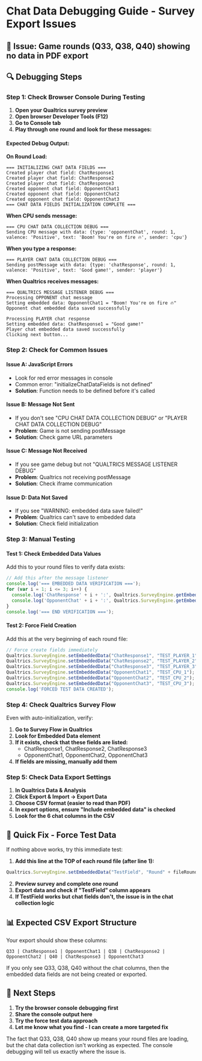 # Chat Data Debugging Guide - Survey Export Issues

## 🚨 **Issue**: Game rounds (Q33, Q38, Q40) showing no data in PDF export

## 🔍 **Debugging Steps**

### **Step 1: Check Browser Console During Testing**

1. **Open your Qualtrics survey preview**
2. **Open browser Developer Tools (F12)**
3. **Go to Console tab**
4. **Play through one round and look for these messages:**

#### **Expected Debug Output:**

**On Round Load:**
```
=== INITIALIZING CHAT DATA FIELDS ===
Created player chat field: ChatResponse1
Created player chat field: ChatResponse2
Created player chat field: ChatResponse3
Created opponent chat field: OpponentChat1
Created opponent chat field: OpponentChat2
Created opponent chat field: OpponentChat3
=== CHAT DATA FIELDS INITIALIZATION COMPLETE ===
```

**When CPU sends message:**
```
=== CPU CHAT DATA COLLECTION DEBUG ===
Sending CPU message with data: {type: 'opponentChat', round: 1, valence: 'Positive', text: 'Boom! You're on fire 🔥', sender: 'cpu'}
```

**When you type a response:**
```
=== PLAYER CHAT DATA COLLECTION DEBUG ===
Sending postMessage with data: {type: 'chatResponse', round: 1, valence: 'Positive', text: 'Good game!', sender: 'player'}
```

**When Qualtrics receives messages:**
```
=== QUALTRICS MESSAGE LISTENER DEBUG ===
Processing OPPONENT chat message
Setting embedded data: OpponentChat1 = "Boom! You're on fire 🔥"
Opponent chat embedded data saved successfully

Processing PLAYER chat response
Setting embedded data: ChatResponse1 = "Good game!"
Player chat embedded data saved successfully
Clicking next button...
```

### **Step 2: Check for Common Issues**

#### **Issue A: JavaScript Errors**
- Look for red error messages in console
- Common error: "initializeChatDataFields is not defined"
- **Solution**: Function needs to be defined before it's called

#### **Issue B: Message Not Sent**
- If you don't see "CPU CHAT DATA COLLECTION DEBUG" or "PLAYER CHAT DATA COLLECTION DEBUG"
- **Problem**: Game is not sending postMessage
- **Solution**: Check game URL parameters

#### **Issue C: Message Not Received**
- If you see game debug but not "QUALTRICS MESSAGE LISTENER DEBUG"
- **Problem**: Qualtrics not receiving postMessage
- **Solution**: Check iframe communication

#### **Issue D: Data Not Saved**
- If you see "WARNING: embedded data save failed!"
- **Problem**: Qualtrics can't save to embedded data
- **Solution**: Check field initialization

### **Step 3: Manual Testing**

#### **Test 1: Check Embedded Data Values**
Add this to your round files to verify data exists:
```javascript
// Add this after the message listener
console.log('=== EMBEDDED DATA VERIFICATION ===');
for (var i = 1; i <= 3; i++) {
  console.log('ChatResponse' + i + ':', Qualtrics.SurveyEngine.getEmbeddedData('ChatResponse' + i));
  console.log('OpponentChat' + i + ':', Qualtrics.SurveyEngine.getEmbeddedData('OpponentChat' + i));
}
console.log('=== END VERIFICATION ===');
```

#### **Test 2: Force Field Creation**
Add this at the very beginning of each round file:
```javascript
// Force create fields immediately
Qualtrics.SurveyEngine.setEmbeddedData("ChatResponse1", "TEST_PLAYER_1");
Qualtrics.SurveyEngine.setEmbeddedData("ChatResponse2", "TEST_PLAYER_2");
Qualtrics.SurveyEngine.setEmbeddedData("ChatResponse3", "TEST_PLAYER_3");
Qualtrics.SurveyEngine.setEmbeddedData("OpponentChat1", "TEST_CPU_1");
Qualtrics.SurveyEngine.setEmbeddedData("OpponentChat2", "TEST_CPU_2");
Qualtrics.SurveyEngine.setEmbeddedData("OpponentChat3", "TEST_CPU_3");
console.log('FORCED TEST DATA CREATED');
```

### **Step 4: Check Qualtrics Survey Flow**

Even with auto-initialization, verify:
1. **Go to Survey Flow in Qualtrics**
2. **Look for Embedded Data element**
3. **If it exists, check that these fields are listed:**
   - ChatResponse1, ChatResponse2, ChatResponse3
   - OpponentChat1, OpponentChat2, OpponentChat3
4. **If fields are missing, manually add them**

### **Step 5: Check Data Export Settings**

1. **In Qualtrics Data & Analysis**
2. **Click Export & Import → Export Data**
3. **Choose CSV format (easier to read than PDF)**
4. **In export options, ensure "Include embedded data" is checked**
5. **Look for the 6 chat columns in the CSV**

## 🚀 **Quick Fix - Force Test Data**

If nothing above works, try this immediate test:

1. **Add this line at the TOP of each round file (after line 1):**
```javascript
Qualtrics.SurveyEngine.setEmbeddedData("TestField", "Round" + fileRound + "_Working");
```

2. **Preview survey and complete one round**
3. **Export data and check if "TestField" column appears**
4. **If TestField works but chat fields don't, the issue is in the chat collection logic**

## 📊 **Expected CSV Export Structure**

Your export should show these columns:
```
Q33 | ChatResponse1 | OpponentChat1 | Q38 | ChatResponse2 | OpponentChat2 | Q40 | ChatResponse3 | OpponentChat3
```

If you only see Q33, Q38, Q40 without the chat columns, then the embedded data fields are not being created or exported.

## 🔧 **Next Steps**

1. **Try the browser console debugging first**
2. **Share the console output here**
3. **Try the force test data approach**
4. **Let me know what you find - I can create a more targeted fix**

The fact that Q33, Q38, Q40 show up means your round files are loading, but the chat data collection isn't working as expected. The console debugging will tell us exactly where the issue is.
